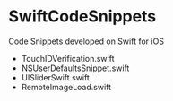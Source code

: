 # SwiftCodeSnippets
Code Snippets developed on Swift for iOS

* TouchIDVerification.swift
* NSUserDefaultsSnippet.swift
* UISliderSwift.swift
* RemoteImageLoad.swift
